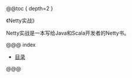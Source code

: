 @@toc { depth=2 }

《Netty实战》

Netty实战是一本写给Java和Scala开发者的Netty书。

@@@ index

* [目录](contents.md)

@@@